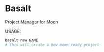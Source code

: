 Basalt
======
Project Manager for Moon

USAGE:
```bash
basalt new NAME
# this will create a new moon ready project
```
